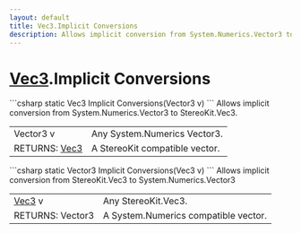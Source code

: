 ```yaml
---
layout: default
title: Vec3.Implicit Conversions
description: Allows implicit conversion from System.Numerics.Vector3 to StereoKit.Vec3.
---
```

# [Vec3]({{site.url}}/Pages/StereoKit/Vec3.html).Implicit Conversions

<div class='signature' markdown='1'>
```csharp
static Vec3 Implicit Conversions(Vector3 v)
```
Allows implicit conversion from System.Numerics.Vector3
to StereoKit.Vec3.
</div>

|  |  |
|--|--|
|Vector3 v|Any System.Numerics Vector3.|
|RETURNS: [Vec3]({{site.url}}/Pages/StereoKit/Vec3.html)|A StereoKit compatible vector.|

<div class='signature' markdown='1'>
```csharp
static Vector3 Implicit Conversions(Vec3 v)
```
Allows implicit conversion from StereoKit.Vec3 to
System.Numerics.Vector3
</div>

|  |  |
|--|--|
|[Vec3]({{site.url}}/Pages/StereoKit/Vec3.html) v|Any StereoKit.Vec3.|
|RETURNS: Vector3|A System.Numerics compatible vector.|




